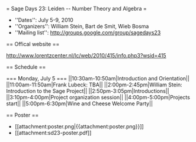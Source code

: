 = Sage Days 23: Leiden -- Number Theory and Algebra =

 * ''Dates'': July 5-9, 2010
 * ''Organizers'': William Stein, Bart de Smit, Wieb Bosma
 * ''Mailing list'': http://groups.google.com/group/sagedays23

== Offical website ==

  http://www.lorentzcenter.nl/lc/web/2010/415/info.php3?wsid=415


== Schedule ==

=== Monday, July 5 ===
||10:30am-10:50am|Introduction and Orientation||
||11:00am-11:50am|Frank Lubeck: TBA||
||2:00pm-2:45pm|William Stein: Introduction to the Sage Project||
||2:50pm-3:05pm|Introductions||
||3:10pm-4:00pm|Project organization session||
||4:00pm-5:00pm|Projects start||
||5:00pm-6:30pm|Wine and Cheese Welcome Party||


== Poster ==
 
  * [[attachment:poster.png|{{attachment:poster.png}}]]
  * [[attachment:sd23-poster.pdf]]
